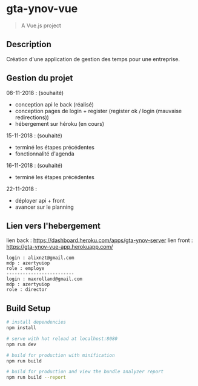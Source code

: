 # gta-ynov-vue

> A Vue.js project

## Description
Création d'une application de gestion des temps pour une entreprise.

## Gestion du projet
08-11-2018 :
(souhaité)
- conception api le back (réalisé)
- conception pages de login + register (register ok / login (mauvaise redirections))
- hébergement sur héroku (en cours)

15-11-2018 :
(souhaité)
- terminé les étapes précédentes
- fonctionnalité d'agenda

16-11-2018 :
(souhaité)
- terminé les étapes précédentes

22-11-2018 :
- déployer api + front
- avancer sur le planning

## Lien vers l'hebergement
lien back : https://dashboard.heroku.com/apps/gta-ynov-server
lien front : https://gta-ynov-vue-app.herokuapp.com/

```
login : alixnzt@gmail.com
mdp : azertyuiop
role : employe
-------------------------
login : maxrolland@gmail.com
mdp : azertyuiop
role : director
```

## Build Setup

``` bash
# install dependencies
npm install

# serve with hot reload at localhost:8080
npm run dev

# build for production with minification
npm run build

# build for production and view the bundle analyzer report
npm run build --report
```
